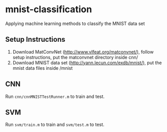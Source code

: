# mnist-classification

Applying machine learning methods to classify the MNIST data set

## Setup Instructions

1. Download MatConvNet (http://www.vlfeat.org/matconvnet/), follow setup instructions, put the matconvnet directory inside cnn/
2. Download MNIST data set (http://yann.lecun.com/exdb/mnist/), put the mnist data files inside /mnist

## CNN

Run `cnn/cnnMNISTTestRunner.m` to train and test.

## SVM

Run `svm/train.m` to train and `svm/test.m` to test.
